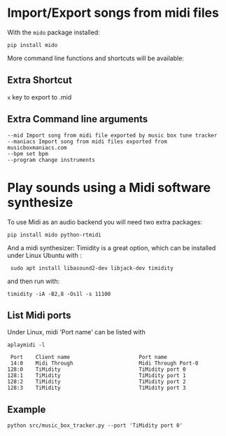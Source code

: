 # Import/Export songs from midi files

With the `mido` package installed: 

```
pip install mido
```

More command line functions and shortcuts will be available: 


## Extra Shortcut
`x` key to export to .mid


## Extra Command line arguments
```
--mid Import song from midi file exported by music box tune tracker
--maniacs Import song from midi files exported from musicboxmaniacs.com
--bpm set bpm
--program change instruments
```

# Play sounds using a Midi software synthesize

To use Midi as an audio backend you will need two extra packages: 

```
pip install mido python-rtmidi
```

And a midi synthesizer: Timidity is a great option, which can be installed under Linux Ubuntu with :

```
 sudo apt install libasound2-dev libjack-dev timidity
```

and then run with:

```
timidity -iA -B2,8 -Os1l -s 11100
```

## List Midi ports

Under Linux, midi 'Port name' can be listed with

```
aplaymidi -l

 Port    Client name                      Port name
 14:0    Midi Through                     Midi Through Port-0
128:0    TiMidity                         TiMidity port 0
128:1    TiMidity                         TiMidity port 1
128:2    TiMidity                         TiMidity port 2
128:3    TiMidity                         TiMidity port 3
```

## Example

```
python src/music_box_tracker.py --port 'TiMidity port 0'
```
